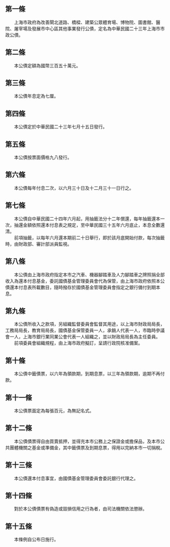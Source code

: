 第一條 
-------
　　上海市政府為改善閘北道路、橋樑、建築公眾體育場、博物院、圖書館、醫院、屠宰場及發展市中心區其他事業發行公債，定名為中華民國二十三年上海市市政公債。  


第二條 
-------
　　本公債定額為國幣三百五十萬元。  


第三條 
-------
　　本公債年息定為七厘。  


第四條 
-------
　　本公債定於中華民國二十三年七月十五日發行。  


第五條 
-------
　　本公債按票面價格九八發行。  


第六條 
-------
　　本公債每年付息二次，以六月三十日及十二月三十一日行之。  


第七條 
-------
　　本公債自中華民國二十四年六月起，用抽籤法分十二年償還，每年抽籤還本一次，抽還金額依照還本付息表之規定，至中華民國三十五年六月底止，本息全數還清。  
　　前項抽籤，以每年六月還本期前二十日舉行，即於該月底開始付款，每次抽籤時，由財政部、審計部派員監視。  


第八條 
-------
　　本公債由上海市政府指定本市之汽車、機器腳踏車及人力腳踏車之牌照捐全部收入為還本付息基金，委託國債基金管理委員會代為保管，由上海市政府依照本公債還本付息表所載數目，隨時撥存於國債基金管理委員會指定之銀行備付到期本息。  


第九條 
-------
　　本公債所收入之款項，另組織監督委員會監督其用途，以上海市財政局局長，工務局局長，教育局局長，國債基金保管委員一人，承銷人代表一人，市臨時參議會一人，上海市銀行業同業公會代表一人組織之，並以財政局局長為主任委員。  
　　前項委員會組織規程，由上海市政府擬訂，呈請行政院核准備案。  


第十條 
-------
　　本公債中籤債票，以六年為領款期，到期息票，以三年為領款期，逾期不再付款。  


第十一條 
---------
　　本公債票面定為每張百元，為無記名式。  


第十二條 
---------
　　本公債債票得自由買賣抵押，並得充本市公務上之保證金或擔保品，及本市公共團體機關之基金或準備金，其中籤債票及到期息票，得用以完納本市一切捐稅。  


第十三條 
---------
　　本公債還本付息事宜，由國債基金管理委員會委託銀行代理之。  


第十四條 
---------
　　對於本公債債票有偽造或毀損信用之行為者，由司法機關依法懲辦。  


第十五條 
---------
　　本條例自公布日施行。